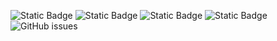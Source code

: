 ![Static Badge](https://img.shields.io/badge/blacklists-60-000000) ![Static Badge](https://img.shields.io/badge/blacklisted-2692411-cc0000) ![Static Badge](https://img.shields.io/badge/whitelisted-2244-00CC00) ![Static Badge](https://img.shields.io/badge/streaming_blacklist-28107-000000) ![GitHub issues](https://img.shields.io/github/issues/fabriziosalmi/blacklists)
